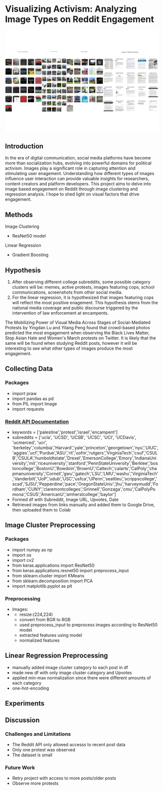 # Visualizing Activism: Analyzing Image Types on Reddit Engagement
![All Clusters](https://github.com/lariosmel13/poli17proj/blob/54e0c8a6e852dbf6e07c2a5ee7de77bdd5ff0aa8/clusters/clusters.png)
## Introduction
In the era of digital communication, social media platforms have become more than socialization hubs, evolving into powerful domains for political activism. Images play a significant role in capturing attention and stimulating user enagement. Understanding how different types of images influence user interaction can provide valuable insights for researchers, content creators and platform developers. This project aims to delve into image based engagement on Reddit through image clustering and regression analysis. I hope to shed light on visual factors that drive engagement.

## Methods
Image Clustering
* ResNet50 model

Linear Regression
* Gradient Boosting

## Hypothesis
1. After observing different college subreddits, some possible category clusters will be: memes, active protests, images featuring cops, school communications, screenshots from other social media.
2. For the linear regression, it is hypothesized that images featuring cops will reflect the most positive enagement. This hypothesis stems from the national media coverage and public discourse triggered by the intervention of law enforcement at encampents.

The Mobilizing Power of Visual Media Across Stages of Social-Mediated Protests by Yingdan Lu and Yilang Peng found that crowd-based photos predicted the most engagement when observing the Black Lives Matter, Stop Asian Hate and Women's March protests on Twitter. It is likely that the same will be found when studying Reddit posts, however it will be interesting to see what other types of images produce the most engagement.

## Collecting Data
### Packages
* import praw
* import pandas as pd
* from PIL import Image
* import requests
### [Reddit API Documentation](https://www.reddit.com/dev/api/)
* keywords = ['palestine','protest','israel','encampent']
* subreddits = ['ucla', 'UCSD', 'UCSB', 'UCSC', 'UCI', 'UCDavis', 'ucmerced', 'ucr', 'berkeley','columbia','Harvard','yale','princeton','georgetown','nyu','UIUC','aggies','ucf','Purdue','ASU','rit','uofm','rutgers','VirginiaTech','csuf','CSULB','CSULA','humboldtstate','Drexel','EmersonCollege','Emory','IndianaUniversity','mit','riceuniversity','stanford','PennStateUniversity','Berklee','bostoncollege','BostonU','Bowdoin','BrownU','Caltech','calarts','CalPoly','chapmanuniversity','Cornell','gwu','gatech','LSU','LMU','washu','VirginiaTech','Vanderbilt','UoP','udub','USC','usfca','UPenn','seattleu','scrippscollege','scad','SJSU','Pepperdine','pace','OregonStateUniv','jhu','harveymudd','Fordham','CUNY','claremontcolleges','Grinnell','Gonzaga','cmu','CalPolyPomona','CSUS','AmericanU','amherstcollege','baylor']
* Formed df with Subreddit, Image URL, Upvotes, Date
* Retrieved images from links manually and added them to Google Drive, then uploaded them to Colab

## Image Cluster Preprocessing
### Packages
* import numpy as np
* import os
* import cv2
* from keras.applications import ResNet50
* from keras.applications.resnet50 import preprocess_input
* from sklearn.cluster import KMeans
* from sklearn.decomposition import PCA
* import matplotlib.pyplot as plt
### Preprocessing
* Images:
* * resize:(224,224)
  * convert from BGR to RGB
  *  used preprocess_input to preprocess images according to ResNet50 model
  *  extracted features using model
  *  normalized features

## Linear Regression Preprocessing
* manually added image cluster category to each post in df
* made new df with only image cluster category and Upvotes
* applied min-max normalization since there were different amounts of each category
* one-hot-encoding

## Experiments
 
## Discussion
### Challenges and Limitations
* The Reddit API only allowed accesss to recent post data
* Only one protest was observed
* The dataset is small
### Future Work
* Retry project with access to more posts/older posts
* Observe more protests

